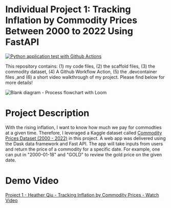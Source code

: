 # Individual Project 1: Tracking Inflation by Commodity Prices Between 2000 to 2022 Using FastAPI

[![Python application test with Github Actions](https://github.com/nogibjj/hq_individual_proj1/actions/workflows/main.yml/badge.svg)](https://github.com/nogibjj/hq_individual_proj1/actions/workflows/main.yml)

This repository contains: (1) my code files, (2) the scaffold files, (3) the commodity dataset, (4) A Github Workflow Action, (5) the .devcontainer files ,and (6) a short video walkthrough of my project. Please find below for more details!

![Blank diagram - Process flowchart with Loom](https://user-images.githubusercontent.com/105904149/190942290-e90f3e33-9182-45a2-aa13-bbe6ffa66df3.png)

# Project Description

With the rising inflation, I want to know how much we pay for commodties at a given time. Therefore, I leveraged a Kaggle dataset called [Commodity Prices Dataset (2000 - 2022)](https://www.kaggle.com/datasets/debashish311601/commodity-prices) in this project. A web app was delivered using the Dask data framework and Fast API. The app will take inputs from users and return the price of a commodity for a specific date. For example, one can put in "2000-01-18" and "GOLD" to review the gold price on the given date. 

# Demo Video
[Project 1 - Heather Qiu - Tracking Inflation by Commodity Prices - Watch Video](https://youtu.be/9R_JWqQsjEs)
